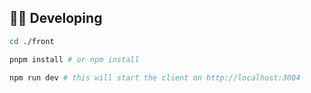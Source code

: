## 🧑‍💻 Developing

```bash
cd ./front

pnpm install # or npm install

npm run dev # this will start the client on http://localhost:3004
```